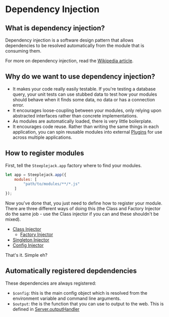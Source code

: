 # Dependency Injection

## What is dependency injection?

Dependency injection is a software design pattern that allows dependencies to be resolved automatically from the module that is consuming
them.

For more on dependency injection, read the [Wikipedia article](https://en.wikipedia.org/wiki/Dependency_injection).

## Why do we want to use dependency injection?

 - It makes your code really easily testable. If you're testing a database query, your unit tests can use stubbed data to test how your
 modules should behave when it finds some data, no data or has a connection error.
 - It encourages loose-coupling between your modules, only relying upon abstracted interfaces rather than concrete implementations.
 - As modules are automatically loaded, there is very little boilerplate.
 - It encourages code reuse. Rather than writing the same things in each application, you can spin reusable modules into external
 [Plugins](../plugins/intro.md) for use across multiple applications.

## How to register modules

First, tell the `Steeplejack.app` factory where to find your modules.

```javascript
let app = Steeplejack.app({
    modules: [
        "path/to/modules/**/*.js"
    ]
});
```

Now you've done that, you just need to define how to register your module. There are three different ways of doing this (the Class and
Factory Injector do the same job - use the Class injector if you can and these shouldn't be mixed).

 - [Class Injector](class-injector.md)
    - [Factory Injector](factory-injector.md)
 - [Singleton Injector](singleton-injector.md)
 - [Config Injector](config-injector.md)

That's it. Simple eh?

## Automatically registered depdendencies

These dependencies are always registered:

 - `$config`: this is the main config object which is resolved from the environment variable and command line arguments.
 - `$output`: the is the function that you can use to output to the web. This is defined in [Server.outputHandler](../api/lib/server.md)
